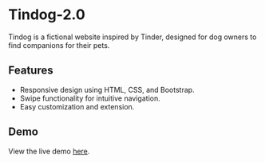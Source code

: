 # Tindog-2.0



Tindog is a fictional website inspired by Tinder, designed for dog owners to find companions for their pets.

## Features

- Responsive design using HTML, CSS, and Bootstrap.
- Swipe functionality for intuitive navigation.
- Easy customization and extension.

## Demo

View the live demo [here](#).
